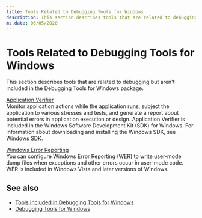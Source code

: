 ```yaml
---
title: Tools Related to Debugging Tools for Windows
description: This section describes tools that are related to debugging but aren't included in the Debugging Tools for Windows package.
ms.date: 06/05/2020
---
```


# Tools Related to Debugging Tools for Windows

This section describes tools that are related to debugging but aren't included in the Debugging Tools for Windows package.

[Application Verifier](../devtest/application-verifier.md)  
Monitor application actions while the application runs, subject the application to various stresses and tests, and generate a report about potential errors in application execution or design. Application Verifier is included in the Windows Software Development Kit (SDK) for Windows. For information about downloading and installing the Windows SDK, see [Windows SDK](https://developer.microsoft.com/windows/downloads/windows-sdk/).

[Windows Error Reporting](windows-error-reporting.md)  
You can configure Windows Error Reporting (WER) to write user-mode dump files when exceptions and other errors occur in user-mode code. WER is included in Windows Vista and later versions of Windows.

## See also

- [Tools Included in Debugging Tools for Windows](extra-tools.md)
- [Debugging Tools for Windows](index.md)
